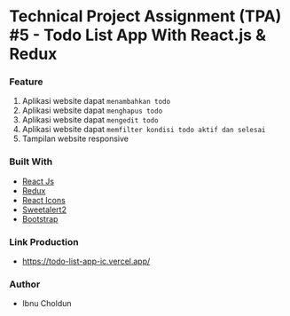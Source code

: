 # Technical Project Assignment (TPA) #5 - Todo List App With React.js & Redux

### Feature

1. Aplikasi website dapat `menambahkan todo`
2. Aplikasi website dapat `menghapus todo`
3. Aplikasi website dapat `mengedit todo`
4. Aplikasi website dapat `memfilter kondisi todo aktif dan selesai`
5. Tampilan website responsive

### Built With
- [React Js](https://reactjs.org/)
- [Redux](https://redux.js.org/)
- [React Icons](https://react-icons.github.io/react-icons/)
- [Sweetalert2](https://sweetalert2.github.io/)
- [Bootstrap](https://getbootstrap.com/)

### Link Production
- https://todo-list-app-ic.vercel.app/

### Author
- Ibnu Choldun
